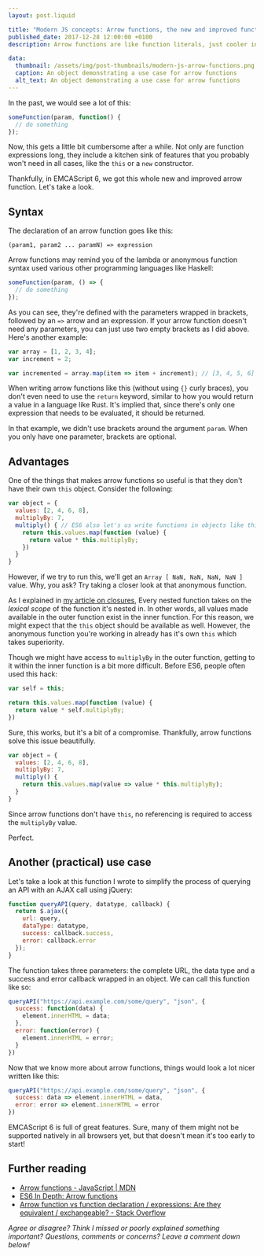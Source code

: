 ```yaml
---
layout: post.liquid

title: "Modern JS concepts: Arrow functions, the new and improved function literals"
published_date: 2017-12-28 12:00:00 +0100
description: Arrow functions are like function literals, just cooler in every way.

data:
  thumbnail: /assets/img/post-thumbnails/modern-js-arrow-functions.png
  caption: An object demonstrating a use case for arrow functions
  alt_text: An object demonstrating a use case for arrow functions
---
```


In the past, we would see a lot of this:

```javascript
someFunction(param, function() {
  // do something
});
```
Now, this gets a little bit cumbersome after a while. Not only are function expressions long, they include a kitchen sink of features that you probably won't need in all cases, like the `this` or a `new` constructor.

Thankfully, in EMCAScript 6, we got this whole new and improved arrow function. Let's take a look.<span data-separator></span>

## Syntax

The declaration of an arrow function goes like this:

```
(param1, param2 ... paramN) => expression
```

Arrow functions may remind you of the lambda or anonymous function syntax used various other programming languages like Haskell:

```javascript
someFunction(param, () => {
  // do something
});
```

As you can see, they're defined with the parameters wrapped in brackets, followed by an `=>` arrow and an expression. If your arrow function doesn't need any parameters, you can just use two empty brackets as I did above. Here's another example:

```javascript
var array = [1, 2, 3, 4];
var increment = 2;

var incremented = array.map(item => item + increment); // [3, 4, 5, 6]
```

When writing arrow functions like this (without using `{}` curly braces), you don't even need to use the `return` keyword, similar to how you would return a value in a language like Rust. It's implied that, since there's only one expression that needs to be evaluated, it should be returned.

In that example, we didn't use brackets around the argument `param`. When you only have one parameter, brackets are optional.

## Advantages

One of the things that makes arrow functions so useful is that they don't have their own `this` object. Consider the following:

```javascript
var object = {
  values: [2, 4, 6, 8],
  multiplyBy: 7,
  multiply() { // ES6 also let's us write functions in objects like this
    return this.values.map(function (value) {
      return value * this.multiplyBy;
    })
  }
}
```

However, if we try to run this, we'll get an `Array [ NaN, NaN, NaN, NaN ]` value. Why, you ask? Try taking a closer look at that anonymous function.

As I explained in [my article on closures](https://steemit.com/programming/@njms/closures-in-programming-what-are-they-and-how-do-they-work), Every nested function takes on the *lexical scope* of the function it's nested in. In other words, all values made available in the outer function exist in the inner function. For this reason, we might expect that the `this` object should be available as well. However, the anonymous function you're working in already has it's own `this` which takes superiority.

Though we might have access to `multiplyBy` in the outer function, getting to it within the inner function is a bit more difficult. Before ES6, people often used this hack:

```javascript
var self = this;

return this.values.map(function (value) {
  return value * self.multiplyBy;
})
```

Sure, this works, but it's a bit of a compromise. Thankfully, arrow functions solve this issue beautifully.

```javascript
var object = {
  values: [2, 4, 6, 8],
  multiplyBy: 7,
  multiply() {
    return this.values.map(value => value * this.multiplyBy);
  }
}
```

Since arrow functions don't have `this`, no referencing is required to access the `multiplyBy` value.

Perfect.

## Another (practical) use case

Let's take a look at this function I wrote to simplify the process of querying an API with an AJAX call using jQuery:

```javascript
function queryAPI(query, datatype, callback) {
  return $.ajax({
    url: query,
    dataType: datatype,
    success: callback.success,
    error: callback.error
  });
}
```

The function takes three parameters: the complete URL, the data type and a success and error callback wrapped in an object. We can call this function like so:

```javascript
queryAPI("https://api.example.com/some/query", "json", {
  success: function(data) {
    element.innerHTML = data;
  },
  error: function(error) {
    element.innerHTML = error;
  }
})
```

Now that we know more about arrow functions, things would look a lot nicer written like this:

```javascript
queryAPI("https://api.example.com/some/query", "json", {
  success: data => element.innerHTML = data,
  error: error => element.innerHTML = error
})
```

EMCAScript 6 is full of great features. Sure, many of them might not be supported natively in all browsers yet, but that doesn't mean it's too early to start!

## Further reading
 * [Arrow functions - JavaScript | MDN](https://developer.mozilla.org/en-US/docs/Web/JavaScript/Reference/Functions/Arrow_functions)
 * [ES6 In Depth: Arrow functions](https://hacks.mozilla.org/2015/06/es6-in-depth-arrow-functions/)
 * [Arrow function vs function declaration / expressions: Are they equivalent / exchangeable? - Stack Overflow](https://stackoverflow.com/questions/34361379/arrow-function-vs-function-declaration-expressions-are-they-equivalent-exch)

 *Agree or disagree? Think I missed or poorly explained something important? Questions, comments or concerns? Leave a comment down below!*
